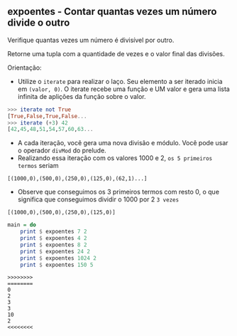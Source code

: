 ## expoentes - Contar quantas vezes um número divide o outro
[](solver.hs)

Verifique quantas vezes um número é divisível por outro.

Retorne uma tupla com a quantidade de vezes e o valor final das divisões.

Orientação: 
- Utilize o `iterate` para realizar o laço. Seu elemento a ser iterado inicia em `(valor, 0)`. O iterate recebe uma função e UM valor e gera uma lista infinita de aplições da função sobre o valor. 

```hs
>>> iterate not True
[True,False,True,False...
>>> iterate (+3) 42
[42,45,48,51,54,57,60,63...
```


- A cada iteração, você gera uma nova divisão e módulo. Você pode usar o operador `divMod` do prelude.
- Realizando essa iteração com os valores 1000 e 2, `os 5 primeiros termos` seriam
```
[(1000,0),(500,0),(250,0),(125,0),(62,1)...]
```

- Observe que conseguimos os 3 primeiros termos com resto 0, o que significa que conseguimos dividir o 1000 por 2 `3 vezes`

```
[(1000,0),(500,0),(250,0),(125,0)]
```


```hs
main = do
    print $ expoentes 7 2
    print $ expoentes 4 2
    print $ expoentes 8 2
    print $ expoentes 24 2
    print $ expoentes 1024 2
    print $ expoentes 150 5
```

```
>>>>>>>>
========
0
2
3
3
10
2
<<<<<<<<
```